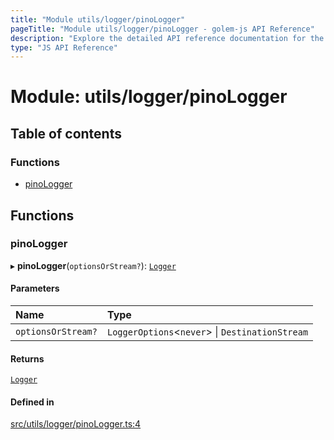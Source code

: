 ```yaml
---
title: "Module utils/logger/pinoLogger"
pageTitle: "Module utils/logger/pinoLogger - golem-js API Reference"
description: "Explore the detailed API reference documentation for the Module utils/logger/pinoLogger within the golem-js SDK for the Golem Network."
type: "JS API Reference"
---
```

# Module: utils/logger/pinoLogger

## Table of contents

### Functions

- [pinoLogger](utils_logger_pinoLogger#pinologger)

## Functions

### pinoLogger

▸ **pinoLogger**(`optionsOrStream?`): [`Logger`](../interfaces/utils_logger_logger.Logger)

#### Parameters

| Name | Type |
| :------ | :------ |
| `optionsOrStream?` | `LoggerOptions`\<`never`\> \| `DestinationStream` |

#### Returns

[`Logger`](../interfaces/utils_logger_logger.Logger)

#### Defined in

[src/utils/logger/pinoLogger.ts:4](https://github.com/golemfactory/golem-js/blob/22da85c/src/utils/logger/pinoLogger.ts#L4)
